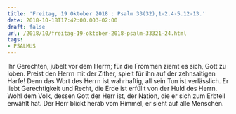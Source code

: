 ```yaml
---
title: 'Freitag, 19 Oktober 2018 : Psalm 33(32),1-2.4-5.12-13.'
date: 2018-10-18T17:42:00.003+02:00
draft: false
url: /2018/10/freitag-19-oktober-2018-psalm-33321-24.html
tags: 
- PSALMUS
---
```


Ihr Gerechten, jubelt vor dem Herrn; für die Frommen ziemt es sich, Gott zu loben. Preist den Herrn mit der Zither, spielt für ihn auf der zehnsaitigen Harfe! Denn das Wort des Herrn ist wahrhaftig, all sein Tun ist verlässlich. Er liebt Gerechtigkeit und Recht, die Erde ist erfüllt von der Huld des Herrn. Wohl dem Volk, dessen Gott der Herr ist, der Nation, die er sich zum Erbteil erwählt hat. Der Herr blickt herab vom Himmel, er sieht auf alle Menschen.